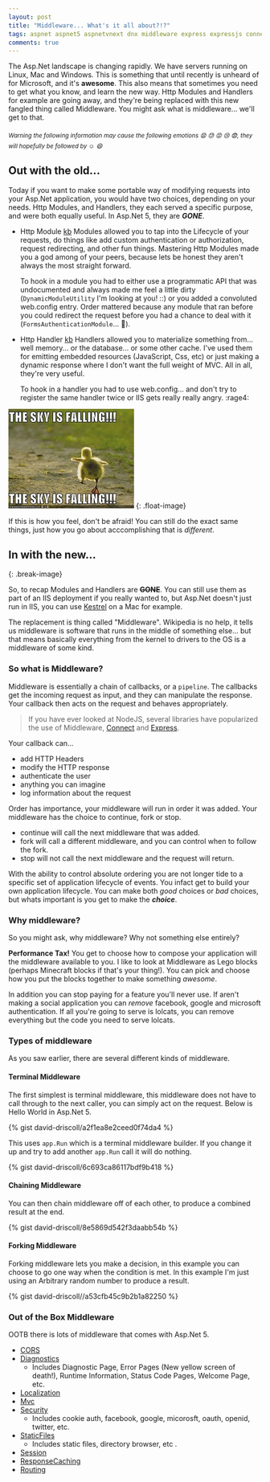 ```yaml
---
layout: post
title: "Middleware... What's it all about?!?"
tags: aspnet aspnet5 aspnetvnext dnx middleware express expressjs connect connectjs
comments: true
---
```


The Asp.Net landscape is changing rapidly.  We have servers running on Linux, Mac and Windows.  This is something that until recently is unheard of for Microsoft, and it's **awesome**.  This also means that sometimes you need to get what you know, and learn the new way.  Http Modules and Handlers for example are going away, and they're being replaced with this new fangled thing called Middleware.  You might ask what is middleware... we'll get to that.

_<sub>Warning the following information may cause the following emotions :anguished: :sweat: :rage: :cry: :fearful:, they will hopefully be followed by :relaxed: :smile:</sub>_

## Out with the old...
Today if you want to make some portable way of modifying requests into your Asp.Net application, you would have two choices, depending on your needs.  Http Modules, and Handlers, they each served a specific purpose, and were both equally useful.  In Asp.Net 5, they are **_GONE_**.

* Http Module [kb]
    Modules allowed you to tap into the Lifecycle of your requests, do things like add custom authentication or authorization, request redirecting, and other fun things.  Mastering Http Modules made you a god among of your peers, because lets be honest they aren't always the most straight forward.

    To hook in a module you had to either use a programmatic API that was undocumented and always made me feel a little dirty (`DynamicModuleUtility` I'm looking at you! ::) or you added a convoluted web.config entry.  Order mattered because any module that ran before you could redirect the request before you had a chance to deal with it (`FormsAuthenticationModule`... :imp:).

* Http Handler [kb]
    Handlers allowed you to materialize something from... well memory... or the database... or some other cache.  I've used them for emitting embedded resources (JavaScript, Css, etc) or just making a dynamic response where I don't want the full weight of MVC.  All in all, they're very useful.

    To hook in a handler you had to use web.config... and don't try to register the same handler twice or IIS gets really really angry. :rage4:

![The sky is not falling](/public/meme/sky-is-falling.jpg)
{: .float-image}

If this is how you feel, don't be afraid!  You can still do the exact same things, just how you go about acccomplishing that is _different_.

## In with the new...
{: .break-image}

So, to recap Modules and Handlers are ~~**GONE**~~.  You can still use them as part of an IIS deployment if you really wanted to, but Asp.Net doesn't just run in IIS, you can use [Kestrel](https://github.com/aspnet/KestrelHttpServer) on a Mac for example.

The replacement is thing called "Middleware".  Wikipedia is no help, it tells us middleware is software that runs in the middle of something else... but that means basically everything from the kernel to drivers to the OS is a middleware of some kind.

### So what is Middleware?
Middleware is essentially a chain of callbacks, or a `pipeline`.  The callbacks get the incoming request as input, and they can manipulate the response.  Your callback then acts on the request and behaves appropriately.  

> If you have ever looked at NodeJS, several libraries have popularized the use of Middleware, [Connect](https://github.com/senchalabs/connect) and [Express](http://expressjs.com/).

Your callback can...
* add HTTP Headers
* modify the HTTP response
* authenticate the user
* anything you can imagine
* log information about the request

Order has importance, your middleware will run in order it was added.  Your middleware has the choice to continue, fork or stop.

* continue will call the next middleware that was added.
* fork will call a different middleware, and you can control when to follow the fork.
* stop will not call the next middleware and the request will return.

With the ability to control absolute ordering you are not longer tide to a specific set of application lifecycle of events.  You infact get to build your own application lifecycle.  You can make both _good_ choices or _bad_ choices, but whats important is you get to make the _**choice**_.


### Why middleware?
So you might ask, why middleware?  Why not something else entirely?

**Performance Tax!**  You get to choose how to compose your application will the middleware available to you.  I like to look at Middleware as Lego blocks (perhaps Minecraft blocks if that's your thing!).  You can pick and choose how you put the blocks together to make something _awesome_.

In addition you can stop paying for a feature you'll never use.  If aren't making a social application you can _remove_ facebook, google and microsoft authentication.  If all you're going to serve is lolcats, you can remove everything but the code you need to serve lolcats.


### Types of middleware
As you saw earlier, there are several different kinds of middleware.

#### Terminal Middleware
The first simplest is terminal middleware, this middleware does not have to call through to the next caller, you can simply act on the request.  Below is Hello World in Asp.Net 5.

{% gist david-driscoll/a2f1ea8e2ceed0f74da4 %}

This uses `app.Run` which is a terminal middleware builder.  If you change it up and try to add another `app.Run` call it will do nothing.

{% gist david-driscoll/6c693ca86117bdf9b418 %}

#### Chaining Middleware
You can then chain middleware off of each other, to produce a combined result at the end.

{% gist david-driscoll/8e5869d542f3daabb54b %}

#### Forking Middleware
Forking middleware lets you make a decision, in this example you can choose to go one way when the condition is met.  In this example I'm just using an Arbitrary random number to produce a result.

{% gist david-driscoll//a53cfb45c9b2b1a82250 %}

### Out of the Box Middleware
OOTB there is lots of middleware that comes with Asp.Net 5.  
- [CORS](https://github.com/aspnet/CORS)
- [Diagnostics](https://github.com/aspnet/Diagnostics)
  - Includes Diagnostic Page, Error Pages (New yellow screen of death!), Runtime Information, Status Code Pages, Welcome Page, etc.
- [Localization](https://github.com/aspnet/Localization)
- [Mvc](https://github.com/aspnet/Mvc)
- [Security](https://github.com/aspnet/Security)
  - Includes cookie auth, facebook, google, micorosft, oauth, openid, twitter, etc.
- [StaticFiles](https://github.com/aspnet/StaticFiles)
  - Includes static files, directory browser, etc .
- [Session](https://github.com/aspnet/Session)
- [ResponseCaching](https://github.com/aspnet/ResponseCaching)
- [Routing](https://github.com/aspnet/Routing)

[kb]: https://support.microsoft.com/kb/307985 "Microsoft Knowledge base article on Http Modules and Handlers"
